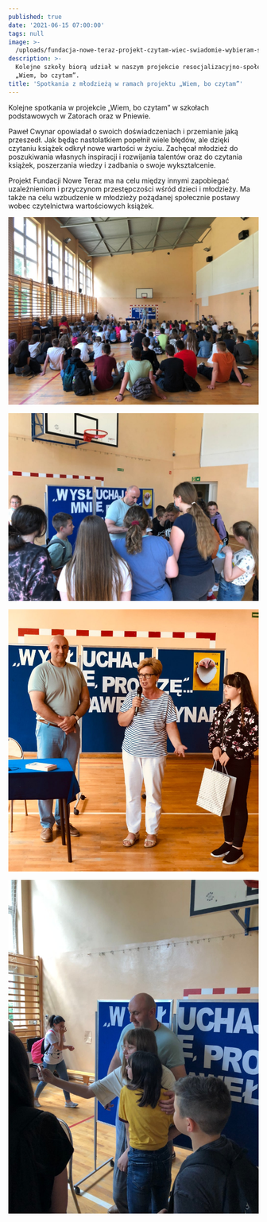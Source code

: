 ```yaml
---
published: true
date: '2021-06-15 07:00:00'
tags: null
image: >-
  /uploads/fundacja-nowe-teraz-projekt-czytam-wiec-swiadomie-wybieram-szkola-zatory.jpg
description: >-
  Kolejne szkoły biorą udział w naszym projekcie resocjalizacyjno-społecznym
  „Wiem, bo czytam”. 
title: 'Spotkania z młodzieżą w ramach projektu „Wiem, bo czytam”'
---
```


Kolejne spotkania w projekcie „Wiem, bo czytam” w szkołach podstawowych w Zatorach oraz w Pniewie. 

Paweł Cwynar opowiadał o swoich doświadczeniach i przemianie jaką przeszedł. Jak będąc nastolatkiem popełnił wiele błędów, ale dzięki czytaniu książek odkrył nowe wartości w życiu. Zachęcał młodzież do poszukiwania własnych inspiracji i rozwijania talentów oraz do czytania książek, poszerzania wiedzy i zadbania o swoje wykształcenie.

Projekt Fundacji Nowe Teraz ma na celu między innymi zapobiegać uzależnieniom i przyczynom przestępczości wśród dzieci i młodzieży. Ma także na celu wzbudzenie w młodzieży pożądanej społecznie postawy wobec czytelnictwa wartościowych książek.


![Spotkanie w Szkoła Podstawowa w Pniewie](/assets/img/uploads/fundacja-nowe-teraz-projekt-czytam-wiec-swiadomie-wybieram-szkola-pniewo-fot-1.jpg)

![Spotkanie w Szkoła Podstawowa w Pniewie](/assets/img/uploads/fundacja-nowe-teraz-projekt-czytam-wiec-swiadomie-wybieram-szkola-pniewo-fot-2.jpg)

![Spotkanie w Szkoła Podstawowa w Pniewie](/assets/img/uploads/fundacja-nowe-teraz-projekt-czytam-wiec-swiadomie-wybieram-szkola-pniewo-fot-3.jpg)

![Spotkanie w Szkoła Podstawowa w Pniewie](/assets/img/uploads/fundacja-nowe-teraz-projekt-czytam-wiec-swiadomie-wybieram-szkola-pniewo-fot-4.jpg)
